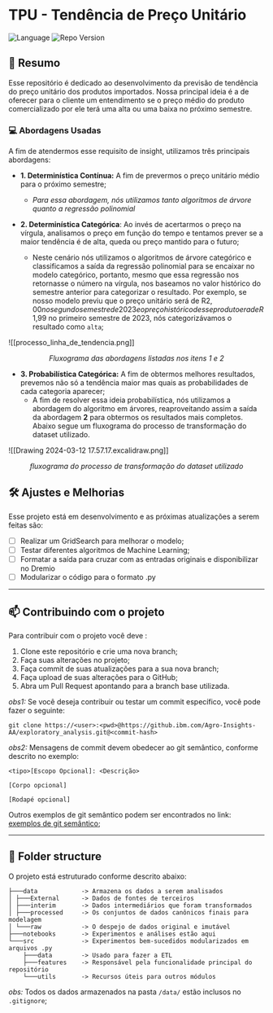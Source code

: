 # TPU - Tendência de Preço Unitário
![Language](https://img.shields.io/badge/language-Python-orange)
![Repo Version](https://img.shields.io/badge/version-v0.1-blue)

## 📜 Resumo
Esse repositório é dedicado ao desenvolvimento da previsão de tendência do preço unitário dos produtos importados. Nossa principal ideia é a de oferecer para o cliente um entendimento se o preço médio do produto comercializado por ele terá uma alta ou uma baixa no próximo semestre.

### 💻 Abordagens Usadas
A fim de atendermos esse requisito de insight, utilizamos três principais abordagens:
- **1. Determinística Contínua:** A fim de prevermos o preço unitário médio para o próximo semestre;
	- _Para essa abordagem, nós utilizamos tanto algoritmos de árvore quanto a regressão polinomial_

- **2. Determinística Categórica**: Ao invés de acertarmos o preço na vírgula, analisamos o preço em função do tempo e tentamos prever se a maior tendência é de alta, queda ou preço mantido para o futuro;
	- Neste cenário nós utilizamos o algoritmos de árvore categórico e classificamos a saída da regressão polinomial para se encaixar no modelo categórico, portanto, mesmo que essa regressão nos retornasse o número na vírgula, nos baseamos no valor histórico do semestre anterior para categorizar o resultado. Por exemplo, se nosso modelo previu que o preço unitário será de R$2,00 no segundo semestre de 2023 e o preço histórico desse produto era de R$1,99 no primeiro semestre de 2023, nós categorizávamos o resultado como `alta`;

![[processo_linha_de_tendencia.png]]
<center>
<p>
<i>
Fluxograma das abordagens listadas nos itens 1 e 2
</i>
</p>
</center>

 
- **3. Probabilística Categórica:** A fim de obtermos melhores resultados, prevemos não só a tendência maior mas quais as probabilidades de cada categoria aparecer;
	- A fim de resolver essa ideia probabilística, nós utilizamos a abordagem do algoritmo em árvores, reaproveitando assim a saída da abordagem **2** para obtermos os resultados mais completos. Abaixo segue um fluxograma do processo de transformação do dataset utilizado.

![[Drawing 2024-03-12 17.57.17.excalidraw.png]]
<center>
<p>
<i>
fluxograma do processo de transformação do dataset utilizado
</i>
</p>
</center>

## 🛠️ Ajustes e Melhorias
Esse projeto está em desenvolvimento e as próximas atualizações a serem feitas são:
- [ ] Realizar um GridSearch para melhorar o modelo;
- [ ] Testar diferentes algoritmos de Machine Learning;
- [ ] Formatar a saída para cruzar com as entradas originais e disponibilizar no Dremio
- [ ] Modularizar o código para o formato .py

---
## 📫 Contribuindo com o projeto
Para contribuir com o projeto você deve :
1. Clone este repositório e crie uma nova branch;
2. Faça suas alterações no projeto;
3. Faça commit de suas atualizações para a sua nova branch;
4. Faça upload de suas alterações para o GitHub;
5. Abra um Pull Request apontando para a branch base utilizada.

_obs1:_ Se você deseja contribuir ou testar um commit específico, você pode fazer o seguinte:
```
git clone https://<user>:<pwd>@https://github.ibm.com/Agro-Insights-AA/exploratory_analysis.git@<commit-hash>
```

_obs2:_ Mensagens de commit devem obedecer ao git semântico, conforme descrito no exemplo:
```
<tipo>[Escopo Opcional]: <Descrição>

[Corpo opcional]

[Rodapé opcional]
```
Outros exemplos de git semântico podem ser encontrados no link: [exemplos de git semântico](https://www.conventionalcommits.org/en/v1.0.0/);

---
## 📁 Folder structure
O projeto está estruturado conforme descrito abaixo:
```
├───data            -> Armazena os dados a serem analisados
│ ├───External      -> Dados de fontes de terceiros
│ ├───interim       -> Dados intermediários que foram transformados
│ ├───processed     -> Os conjuntos de dados canônicos finais para modelagem
│ └───raw           -> O despejo de dados original e imutável
├───notebooks       -> Experimentos e análises estão aqui
└───src             -> Experimentos bem-sucedidos modularizados em arquivos .py
    ├───data        -> Usado para fazer a ETL
    ├───features    -> Responsável pela funcionalidade principal do repositório
    └───utils       -> Recursos úteis para outros módulos
```
_obs:_ Todos os dados armazenados na pasta `/data/` estão inclusos no `.gitignore`;
